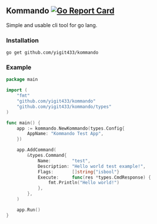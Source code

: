 ## Kommando [![Go Report Card](https://goreportcard.com/badge/github.com/yigit433/kommando)](https://goreportcard.com/report/github.com/yigit433/kommando)
Simple and usable cli tool for go lang.
### Installation
`go get github.com/yigit433/kommando`
### Example
```go
package main

import (
    "fmt"
    "github.com/yigit433/kommando"
    "github.com/yigit433/kommando/types"
)

func main() {
    app := kommando.NewKommando(types.Config{
        AppName: "Kommando Test App",
    })

    app.AddCommand(
        &types.Command{
            Name:        "test",
            Description: "Hello world test example!",
            Flags:       []string{"isbool"}
            Execute:     func(res *types.CmdResponse) {
                fmt.Println("Hello world!")
            },
        },
    )

    app.Run()
}
```
